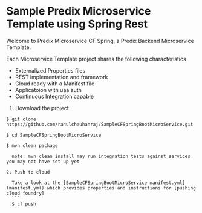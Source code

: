 
Sample Predix Microservice Template using Spring Rest
==============

Welcome to Predix Microservice CF Spring, a Predix Backend Microservice Template.  

Each Microservice Template project shares the following characteristics

* Externalized Properties files
* REST implementation and framework
* Cloud ready with a Manifest file
* Applicatoion with uaa auth
* Continuous Integration capable


1. Download the project  
  ```
  $ git clone https://github.com/rahulchauhanraj/SampleCFSpringBootMicroService.git  
  
  $ cd SampleCFSpringBootMicroService
  
  $ mvn clean package  
  
    note: mvn clean install may run integration tests against services you may not have set up yet
  ```
  ```
2. Push to cloud  

    Take a look at the [SampleCFSpringBootMicroService manifest.yml](manifest.yml) which provides properties and instructions for [pushing cloud foundry]		 
    ```
    $ cf push 
 
